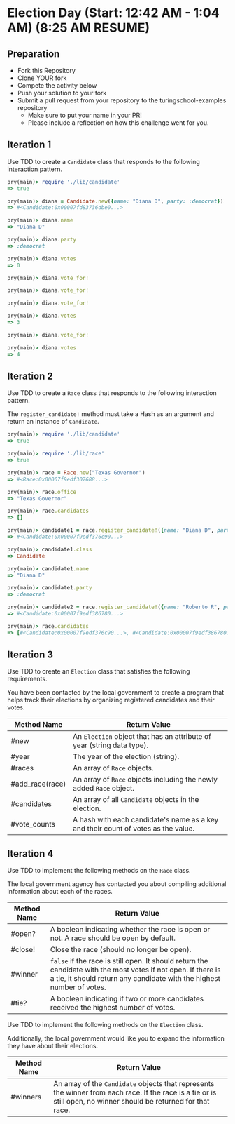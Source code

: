 # Election Day (Start: 12:42 AM - 1:04 AM) (8:25 AM RESUME)

## Preparation

* Fork this Repository
* Clone YOUR fork
* Compete the activity below
* Push your solution to your fork
* Submit a pull request from your repository to the turingschool-examples repository
  * Make sure to put your name in your PR!
  * Please include a reflection on how this challenge went for you.

## Iteration 1

Use TDD to create a `Candidate` class that responds to the following interaction pattern.

```ruby
pry(main)> require './lib/candidate'
=> true

pry(main)> diana = Candidate.new({name: "Diana D", party: :democrat})
=> #<Candidate:0x00007fd83736dbe0...>

pry(main)> diana.name
=> "Diana D"

pry(main)> diana.party
=> :democrat

pry(main)> diana.votes
=> 0

pry(main)> diana.vote_for!

pry(main)> diana.vote_for!

pry(main)> diana.vote_for!

pry(main)> diana.votes
=> 3

pry(main)> diana.vote_for!

pry(main)> diana.votes
=> 4
```

## Iteration 2

Use TDD to create a `Race` class that responds to the following interaction pattern.

The `register_candidate!` method must take a Hash as an argument and return an instance of `Candidate`.

```ruby
pry(main)> require './lib/candidate'
=> true

pry(main)> require './lib/race'
=> true

pry(main)> race = Race.new("Texas Governor")
=> #<Race:0x00007f9edf307688...>

pry(main)> race.office
=> "Texas Governor"

pry(main)> race.candidates
=> []

pry(main)> candidate1 = race.register_candidate!({name: "Diana D", party: :democrat})
=> #<Candidate:0x00007f9edf376c90...>

pry(main)> candidate1.class
=> Candidate

pry(main)> candidate1.name
=> "Diana D"

pry(main)> candidate1.party
=> :democrat

pry(main)> candidate2 = race.register_candidate!({name: "Roberto R", party: :republican})
=> #<Candidate:0x00007f9edf386780...>

pry(main)> race.candidates
=> [#<Candidate:0x00007f9edf376c90...>, #<Candidate:0x00007f9edf386780...>]
```

## Iteration 3

Use TDD to create an `Election` class that satisfies the following requirements.

You have been contacted by the local government to create a program that helps track their elections by organizing registered candidates and their votes.

| Method Name | Return Value |
| ----------- | ------------ |
| #new        | An `Election` object that has an attribute of year (string data type). |
| #year       | The year of the election (string). |
| #races      | An array of `Race` objects. |
| #add_race(race)   | An array of `Race` objects including the newly added `Race` object. |
| #candidates | An array of all `Candidate` objects in the election. |
| #vote_counts | A hash with each candidate's name as a key and their count of votes as the value. |

## Iteration 4

Use TDD to implement the following methods on the `Race` class.

The local government agency has contacted you about compiling additional information about each of the races.

| Method Name | Return Value |
| ----------- | ------------ |
| #open?      | A boolean indicating whether the race is open or not. A race should be open by default. |
| #close!     | Close the race (should no longer be open). |
| #winner     | `false` if the race is still open. It should return the candidate with the most votes if not open. If there is a tie, it should return any candidate with the highest number of votes. |
| #tie?       | A boolean indicating if two or more candidates received the highest number of votes. |

Use TDD to implement the following methods on the `Election` class.

Additionally, the local government would like you to expand the information they have about their elections.

| Method Name | Return Value |
| ----------- | ------------ |
| #winners    | An array of the `Candidate` objects that represents the winner from each race. If the race is a tie or is still open, no winner should be returned for that race. |
